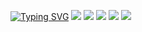 [![Typing SVG](https://readme-typing-svg.herokuapp.com?color=%2336BCF7&lines=Hi,+I`m+Kostya)](https://git.io/typing-svg)
![](https://github-profile-summary-cards.vercel.app/api/cards/most-commit-language?username=Xabenskie&theme=transparent)
![](https://github-profile-summary-cards.vercel.app/api/cards/repos-per-language?username=Xabenskie&theme=transparent)
![](https://github-profile-summary-cards.vercel.app/api/cards/stats?username=Xabenskie&theme=transparent)
![](https://github-profile-summary-cards.vercel.app/api/cards/productive-time?username=Xabenskie&theme=transparent)
![](https://github-profile-summary-cards.vercel.app/api/cards/profile-details?username=Xabenskie&theme=transparent)




